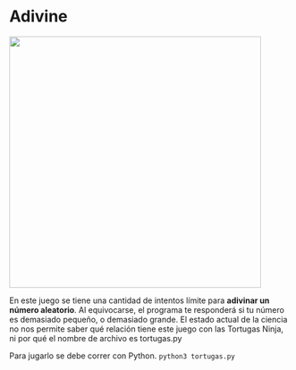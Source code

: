 # Adivine
<img src="https://pythondex.com/wp-content/uploads/2022/02/Guess-Number-Higher-OR-Lower-Python-Game.webp" width="450" />

En este juego se tiene una cantidad de intentos límite para **adivinar un número aleatorio**. Al equivocarse, el programa te responderá si tu número es demasiado pequeño, o demasiado grande. El estado actual de la ciencia no nos permite saber qué relación tiene este juego con las Tortugas Ninja, ni por qué el nombre de archivo es tortugas.py

Para jugarlo se debe correr con Python. `python3 tortugas.py`
